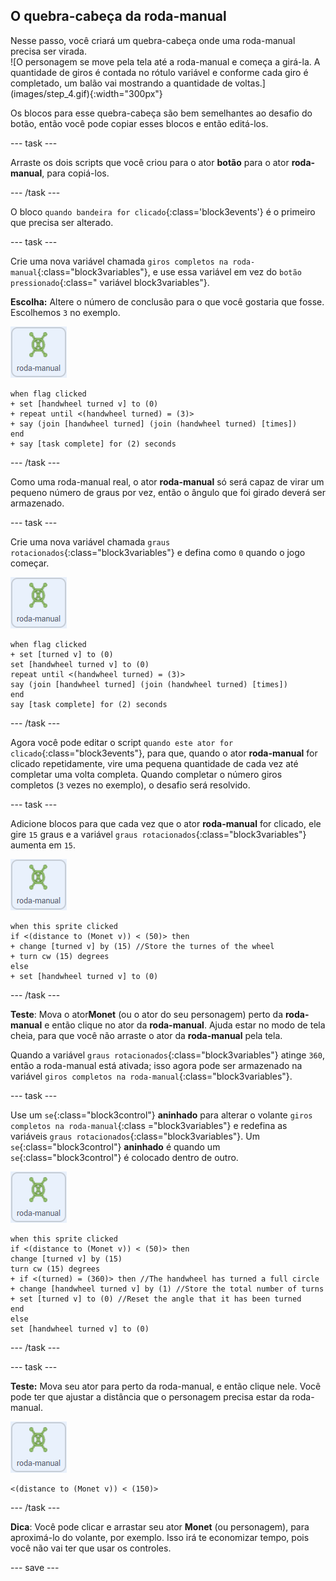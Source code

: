 ## O quebra-cabeça da roda-manual

<div style="display: flex; flex-wrap: wrap">
<div style="flex-basis: 200px; flex-grow: 1; margin-right: 15px;">
Nesse passo, você criará um quebra-cabeça onde uma roda-manual precisa ser virada.
</div>
<div>
![O personagem se move pela tela até a roda-manual e começa a girá-la. A quantidade de giros é contada no rótulo variável e conforme cada giro é completado, um balão vai mostrando a quantidade de voltas.](images/step_4.gif){:width="300px"}
</div>
</div>

Os blocos para esse quebra-cabeça são bem semelhantes ao desafio do botão, então você pode copiar esses blocos e então editá-los.

--- task ---

Arraste os dois scripts que você criou para o ator **botão** para o ator **roda-manual**, para copiá-los.

--- /task ---

O bloco `quando bandeira for clicado`{:class='block3events'} é o primeiro que precisa ser alterado.

--- task ---

Crie uma nova variável chamada `giros completos na roda-manual`{:class="block3variables"}, e use essa variável em vez do `botão pressionado`{:class=" variável block3variables"}.

**Escolha:** Altere o número de conclusão para o que você gostaria que fosse. Escolhemos `3` no exemplo.

![O ator da roda-manual.](images/handwheel-sprite.png)

```blocks3
when flag clicked
+ set [handwheel turned v] to (0)
+ repeat until <(handwheel turned) = (3)>
+ say (join [handwheel turned] (join (handwheel turned) [times])
end
+ say [task complete] for (2) seconds
```

--- /task ---

Como uma roda-manual real, o ator **roda-manual** só será capaz de virar um pequeno número de graus por vez, então o ângulo que foi girado deverá ser armazenado.

--- task ---

Crie uma nova variável chamada `graus rotacionados`{:class="block3variables"} e defina como `0` quando o jogo começar.

![O ator da roda-manual.](images/handwheel-sprite.png)

```blocks3
when flag clicked
+ set [turned v] to (0)
set [handwheel turned v] to (0)
repeat until <(handwheel turned) = (3)>
say (join [handwheel turned] (join (handwheel turned) [times])
end
say [task complete] for (2) seconds
```

--- /task ---

Agora você pode editar o script `quando este ator for clicado`{:class="block3events"}, para que, quando o ator **roda-manual** for clicado repetidamente, vire uma pequena quantidade de cada vez até completar uma volta completa. Quando completar o número giros completos (`3` vezes no exemplo), o desafio será resolvido.

--- task ---

Adicione blocos para que cada vez que o ator **roda-manual** for clicado, ele gire `15` graus e a variável `graus rotacionados`{:class="block3variables"} aumenta em `15`.

![O ator da roda-manual.](images/handwheel-sprite.png)

```blocks3
when this sprite clicked
if <(distance to (Monet v)) < (50)> then
+ change [turned v] by (15) //Store the turnes of the wheel
+ turn cw (15) degrees
else
+ set [handwheel turned v] to (0)
```

--- /task ---

**Teste**: Mova o ator**Monet** (ou o ator do seu personagem) perto da **roda-manual** e então clique no ator da **roda-manual**. Ajuda estar no modo de tela cheia, para que você não arraste o ator da **roda-manual** pela tela.

Quando a variável `graus rotacionados`{:class="block3variables"} atinge `360`, então a roda-manual está ativada; isso agora pode ser armazenado na variável `giros completos na roda-manual`{:class="block3variables"}.

--- task ---

Use um `se`{:class="block3control"} **aninhado** para alterar o volante `giros completos na roda-manual`{:class ="block3variables"} e redefina as variáveis `graus rotacionados`{:class="block3variables"}. Um `se`{:class="block3control"} **aninhado** é quando um `se`{:class="block3control"} é colocado dentro de outro.

![O ator da roda-manual.](images/handwheel-sprite.png)

```blocks3
when this sprite clicked
if <(distance to (Monet v)) < (50)> then
change [turned v] by (15)
turn cw (15) degrees
+ if <(turned) = (360)> then //The handwheel has turned a full circle
+ change [handwheel turned v] by (1) //Store the total number of turns
+ set [turned v] to (0) //Reset the angle that it has been turned
end
else
set [handwheel turned v] to (0)
```

--- /task ---

--- task ---

**Teste:** Mova seu ator para perto da roda-manual, e então clique nele. Você pode ter que ajustar a distância que o personagem precisa estar da roda-manual.

![O ator da roda-manual.](images/handwheel-sprite.png)

```blocks3
<(distance to (Monet v)) < (150)>
```

--- /task ---

**Dica**: Você pode clicar e arrastar seu ator **Monet** (ou personagem), para aproximá-lo do volante, por exemplo. Isso irá te economizar tempo, pois você não vai ter que usar os controles.

--- save ---

